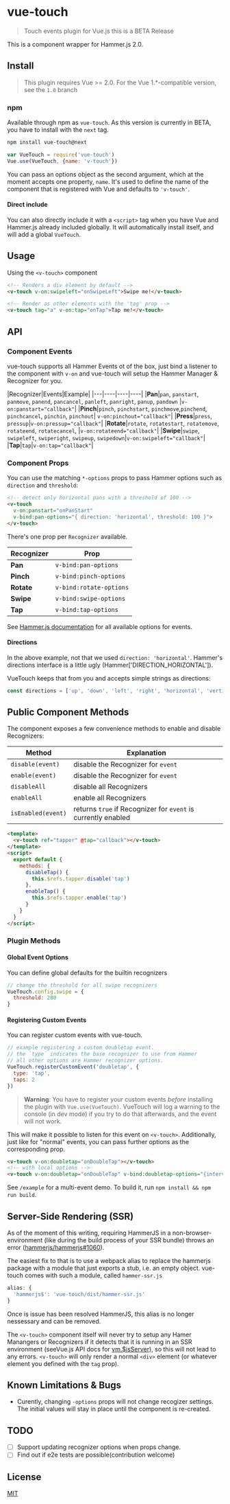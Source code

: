 # vue-touch

> Touch events plugin for Vue.js
> this is a BETA Release

This is a component wrapper for Hammer.js 2.0.

## Install

> This plugin requires Vue >= 2.0. For the Vue 1.\*-compatible version, see the `1.0` branch


### npm

Available through npm as `vue-touch`. As this version is currently in BETA, you have to install with the `next` tag.

```bash
npm install vue-touch@next
```

```Javascript
var VueTouch = require('vue-touch')
Vue.use(VueTouch, {name: 'v-touch'})
```
You can pass an options object as the second argument, which at the moment accepts one property, `name`. It's used to define the name of the component that is registered with Vue and defaults to `'v-touch'`.

#### Direct include

You can also directly include it with a `<script>` tag when you have Vue and Hammer.js already included globally. It will automatically install itself, and will add a global `VueTouch`.

## Usage

Using the `<v-touch>` component

``` html
<!-- Renders a div element by default -->
<v-touch v-on:swipeleft="onSwipeLeft">Swipe me!</v-touch>

<!-- Render as other elements with the 'tag' prop -->
<v-touch tag="a" v-on:tap="onTap">Tap me!</v-touch>
```

## API

### Component Events

vue-touch supports all Hammer Events ot of the box, just bind a listener to the component with `v-on` and vue-touch will setup the Hammer Manager & Recognizer for you.

|Recognizer|Events|Example|
|---|----|----|----|
|**Pan**|`pan`, `panstart`, `panmove`, `panend`, `pancancel`, `panleft`, `panright`, `panup`, `pandown` |`v-on:panstart="callback"`|
|**Pinch**|`pinch`, `pinchstart`, `pinchmove`,`pinchend`, `pinchcancel`, `pinchin`, `pinchout`| `v-on:pinchout="callback"`|
|**Press**|`press`, `pressup`|`v-on:pressup="callback"`|
|**Rotate**|`rotate`, `rotatestart`, `rotatemove`, `rotateend`, `rotatecancel`, |`v-on:rotateend="callback"`|
|**Swipe**|`swipe`, `swipeleft`, `swiperight`, `swipeup`, `swipedown`|`v-on:swipeleft="callback"`|
|**Tap**|`tap`|`v-on:tap="callback"`|

### Component Props

You can use the matching `*-options` props to pass Hammer options such as `direction` and `threshold`:

``` html
<!-- detect only horizontal pans with a threshold of 100 -->
<v-touch
  v-on:panstart="onPanStart"
  v-bind:pan-options="{ direction: 'horizontal', threshold: 100 }">
</v-touch>
```
There's one prop per `Recognizer` available.

|Recognizer|Prop|
|----------|----|
|**Pan**|`v-bind:pan-options`|
|**Pinch**|`v-bind:pinch-options`|
|**Rotate**|`v-bind:rotate-options`|
|**Swipe**|`v-bind:swipe-options`|
|**Tap**|`v-bind:tap-options`|

See [Hammer.js documentation](http://hammerjs.github.io/getting-started/) for all available options for events.

#### Directions

In the above example, not that we used `direction: 'horizontal'`. Hammer's directions interface is a little ugly (Hammer['DIRECTION_HORIZONTAL']).

VueTouch keeps that from you and accepts simple strings as directions:

```javascript
const directions = ['up', 'down', 'left', 'right', 'horizontal', 'vertical', 'all']
```

## Public Component Methods

The component exposes a few convenience methods to enable and disable Recognizers:

|Method|Explanation|
|------|-----------|
|`disable(event)`|disable the Recognizer for `event`|
|`enable(event)`|disable the Recognizer for `event`|
|`disableAll`|disable all Recognizers|
|`enableAll`|enable all Recognizers|
|`isEnabled(event)`|returns `true` if Recognizer for `event` is currently enabled|

```html
<template>
  <v-touch ref="tapper" @tap="callback"></v-touch>
</template>
<script>
  export default {
    methods: {
      disableTap() {
        this.$refs.tapper.disable('tap')
      },
      enableTap() {
        this.$refs.tapper.enable('tap')
      }
    }
  }
</script>
```

### Plugin Methods

#### Global Event Options

You can define global defaults for the builtin recognizers

``` js
// change the threshold for all swipe recognizers
VueTouch.config.swipe = {
  threshold: 200
}
```

#### Registering Custom Events

You can register custom events with vue-touch.

``` js
// example registering a custom doubletap event.
// the `type` indicates the base recognizer to use from Hammer
// all other options are Hammer recognizer options.
VueTouch.registerCustomEvent('doubletap', {
  type: 'tap',
  taps: 2
})
```
> **Warning**: You have to register your custom events *before* installing the plugin with `Vue.use(VueTouch)`.
VueTouch will log a warning to the console (in dev mode) if you try to do that afterwards, and the event will not work.

This will make it possible to listen for this event on `<v-touch>`. Additionally, just like for "normal" events, you can pass further options as the corresponding prop.

``` html
<v-touch v-on:doubletap="onDoubleTap"></v-touch>
<!-- with local options -->
<v-touch v-on:doubletap="onDoubleTap" v-bind:doubletap-options="{intervall: 250}"></v-touch>
```

See `/example` for a multi-event demo. To build it, run `npm install && npm run build`.

## Server-Side Rendering (SSR)

As of the moment of this writing, requiring HammerJS in a non-browser-environment (like during the build process of your SSR bundle) throws an error ([hammerjs/hammerjs#1060](https://github.com/hammerjs/hammer.js/issues/1060)).

The easiest fix to that is to use a webpack alias to replace the hammerjs package with a module that just exports a stub, i.e. an empty object. vue-touch comes with such a module, called `hammer-ssr.js`
```JavaScript
alias: {
  'hammerjs$': 'vue-touch/dist/hammer-ssr.js'
}
```

Once is issue has been resolved HammerJS, this alias is no longer nessessary and can be removed.

The `<v-touch>` component itself will never try to setup any Hamer Manangers or Recognizers if it detects that it is running in an SSR environment (seeVue.js API docs for [vm.$isServer](https://vuejs.org/v2/api/#vm-isServer)), so this will not lead to any errors. `<v-touch>` will only render a normal `<div>` element (or whatever element you defined with the `tag` prop).

## Known Limitations & Bugs

* Curently, changing `-options` props will not change recogizer settings. The initial values will stay in place until the component is re-created.

## TODO

* [ ] Support updating recognizer options when props change.
* [ ] Find out if e2e tests are possible(contribution welcome)

## License

[MIT](http://opensource.org/licenses/MIT)
